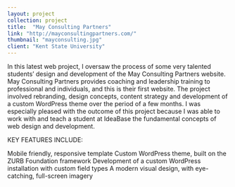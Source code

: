 ```yaml
---
layout: project
collection: project
title:  "May Consulting Partners"
link: "http://mayconsultingpartners.com/"
thumbnail: "mayconsulting.jpg"
client: "Kent State University"
---
```


In this latest web project, I oversaw the process of some very talented students’ design and development of the May Consulting Partners website.  May Consulting Partners provides coaching and leadership training to professional and individuals, and this is their first website. The project involved rebranding, design concepts, content strategy and development of a custom WordPress theme over the period of a few months.  I was especially pleased with the outcome of this project because I was able to work with and teach a student at IdeaBase the fundamental concepts of web design and development.

KEY FEATURES INCLUDE:

Mobile friendly, responsive template
Custom WordPress theme, built on the ZURB Foundation framework
Development of a custom WordPress installation with custom field types
A modern visual design, with eye-catching, full-screen imagery